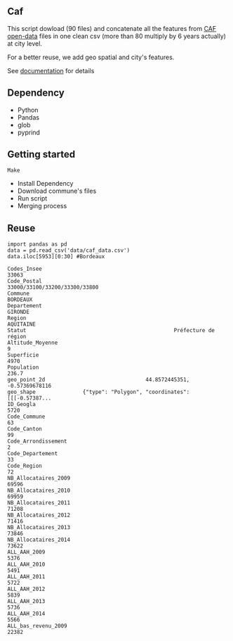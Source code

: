 ## Caf


This script dowload (90 files) and concatenate all the features from [CAF open-data](http://data.caf.fr/site/) files in one clean csv (more than 80 multiply by 6 years actually) at city level. 

For a better reuse, we add geo spatial and city's features.

See [documentation](https://github.com/armgilles/open-moulinette/blob/master/caf/documentation.md) for details

## Dependency

- Python
- Pandas
- glob
- pyprind


## Getting started

```
Make
```

- Install Dependency
- Download commune's files
- Run script
- Merging process

## Reuse

```
import pandas as pd
data = pd.read_csv('data/caf_data.csv')
data.iloc[5953][0:30] #Bordeaux

Codes_Insee                                                         33063
Code_Postal                                 33000/33100/33200/33300/33800
Commune                                                          BORDEAUX
Departement                                                       GIRONDE
Region                                                          AQUITAINE
Statut                                               Préfecture de région
Altitude_Moyenne                                                        9
Superficie                                                           4970
Population                                                          236.7
geo_point_2d                                44.8572445351, -0.57369678116
geo_shape               {"type": "Polygon", "coordinates": [[[-0.57387...
ID_Geogla                                                            5720
Code_Commune                                                           63
Code_Canton                                                            99
Code_Arrondissement                                                     2
Code_Departement                                                       33
Code_Region                                                            72
NB_Allocataires_2009                                                69596
NB_Allocataires_2010                                                69959
NB_Allocataires_2011                                                71208
NB_Allocataires_2012                                                71416
NB_Allocataires_2013                                                73846
NB_Allocataires_2014                                                73622
ALL_AAH_2009                                                         5376
ALL_AAH_2010                                                         5491
ALL_AAH_2011                                                         5722
ALL_AAH_2012                                                         5839
ALL_AAH_2013                                                         5736
ALL_AAH_2014                                                         5566
ALL_bas_revenu_2009                                                 22382
```




